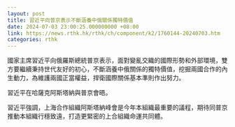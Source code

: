 ```yaml
---
layout: post
title: 習近平向普京表示不斷涵養中俄關係獨特價值
date: 2024-07-03 23:00:25.000000000 +08:00
link: https://news.rthk.hk/rthk/ch/component/k2/1760144-20240703.htm
categories: rthk
---
```


國家主席習近平向俄羅斯總統普京表示，面對變亂交織的國際形勢和外部環境，雙方要繼續秉持世代友好的初心，不斷涵養中俄關係的獨特價值，挖掘兩國合作的內生動力，為維護兩國正當權益，捍衛國際關係基本準則作出努力。

習近平在哈薩克阿斯塔納與普京會晤。

習近平強調，上海合作組織阿斯塔納峰會是今年本組織最重要的議程，期待同普京推動本組織行穩致遠，打造更緊密的上合組織命運共同體。
